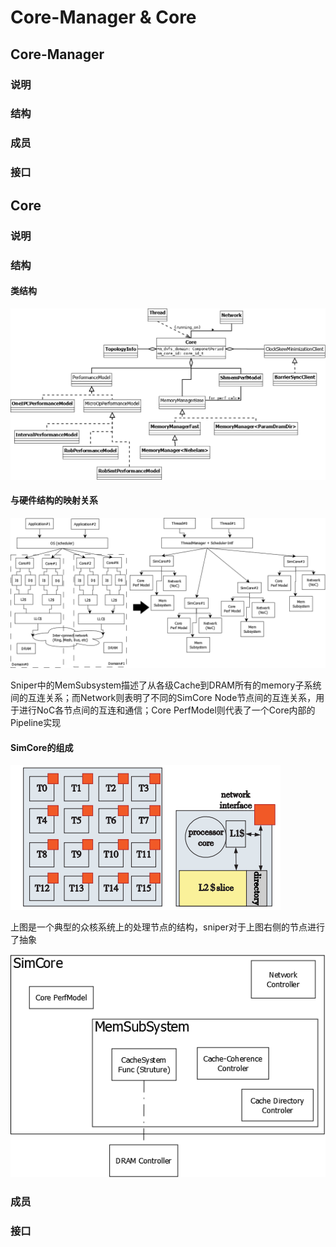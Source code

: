 # Core-Manager & Core

## Core-Manager

### 说明

### 结构

### 成员

### 接口

## Core

### 说明

### 结构

#### 类结构

![core-class](dia/core_class.png)

#### 与硬件结构的映射关系

![sniper-mapping](dia/sniper_mapping.png)

Sniper中的MemSubsystem描述了从各级Cache到DRAM所有的memory子系统间的互连关系；而Network则表明了不同的SimCore Node节点间的互连关系，用于进行NoC各节点间的互连和通信；Core PerfModel则代表了一个Core内部的Pipeline实现

#### SimCore的组成

![tile-arch](dia/tile_arch.png)

上图是一个典型的众核系统上的处理节点的结构，sniper对于上图右侧的节点进行了抽象

![simcore-node](dia/simcore_node.png)



### 成员

### 接口